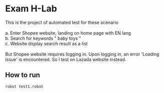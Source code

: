 # Exam H-Lab

This is the project of automated test for these scenario <br>
<br>
a. Enter Shopee website, landing on home page with EN lang <br>
b. Search for keywords " baby toys " <br>
c. Website display search result as a list <br>
<br>
But Shopee website requires logging in. Upon logging in, an error 'Loading Issue' is encountered. So I test on Lazada website instead.

## How to run

```bash
robot test1.robot
```
